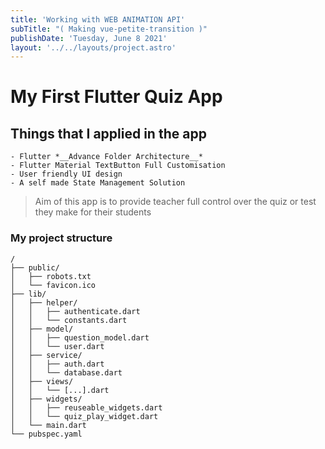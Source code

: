 ```yaml
---
title: 'Working with WEB ANIMATION API'
subTitle: "( Making vue-petite-transition )"
publishDate: 'Tuesday, June 8 2021'
layout: '../../layouts/project.astro'
---
```


  # My First Flutter Quiz App
  ## Things that I applied in the app
    - Flutter *__Advance Folder Architecture__*
    - Flutter Material TextButton Full Customisation
    - User friendly UI design 
    - A self made State Management Solution
  > Aim of this app is to provide teacher full control over the quiz or test they make for their students 
  ### My project structure

  ```
  /
  ├── public/
  │   ├── robots.txt
  │   └── favicon.ico
  ├── lib/
  │   ├── helper/
  │   │   ├── authenticate.dart
  │   │   └── constants.dart
  │   ├── model/
  │   │   ├── question_model.dart
  │   │   └── user.dart
  │   ├── service/
  │   │   ├── auth.dart
  │   │   └── database.dart
  │   ├── views/
  │   │   └── [...].dart
  │   ├── widgets/
  │   │   ├── reuseable_widgets.dart
  │   │   └── quiz_play_widget.dart
  │   └── main.dart
  └── pubspec.yaml
  ```

  <!-- ###### Contact the media  -->

